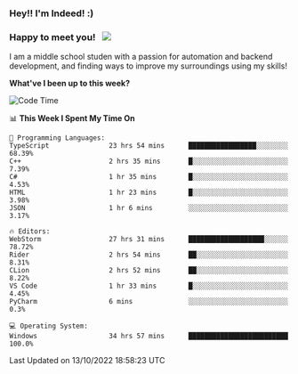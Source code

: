 ### Hey!! I'm Indeed! :) 

### Happy to meet you! &nbsp; ![](https://visitor-badge.glitch.me/badge?page_id=Indeedornot.Indeedornot)

I am a middle school studen with a passion for automation and backend development, and finding ways to improve my surroundings using my skills!

**What've I been up to this week?** 

<!--START_SECTION:waka-->
![Code Time](http://img.shields.io/badge/Code%20Time-452%20hrs%2054%20mins-blue)

📊 **This Week I Spent My Time On** 

```text
💬 Programming Languages: 
TypeScript               23 hrs 54 mins      █████████████████░░░░░░░░   68.39% 
C++                      2 hrs 35 mins       █░░░░░░░░░░░░░░░░░░░░░░░░   7.39% 
C#                       1 hr 35 mins        █░░░░░░░░░░░░░░░░░░░░░░░░   4.53% 
HTML                     1 hr 23 mins        █░░░░░░░░░░░░░░░░░░░░░░░░   3.98% 
JSON                     1 hr 6 mins         ░░░░░░░░░░░░░░░░░░░░░░░░░   3.17%

🔥 Editors: 
WebStorm                 27 hrs 31 mins      ███████████████████░░░░░░   78.72% 
Rider                    2 hrs 54 mins       ██░░░░░░░░░░░░░░░░░░░░░░░   8.31% 
CLion                    2 hrs 52 mins       ██░░░░░░░░░░░░░░░░░░░░░░░   8.22% 
VS Code                  1 hr 33 mins        █░░░░░░░░░░░░░░░░░░░░░░░░   4.45% 
PyCharm                  6 mins              ░░░░░░░░░░░░░░░░░░░░░░░░░   0.3%

💻 Operating System: 
Windows                  34 hrs 57 mins      █████████████████████████   100.0%

```


 Last Updated on 13/10/2022 18:58:23 UTC
<!--END_SECTION:waka-->
